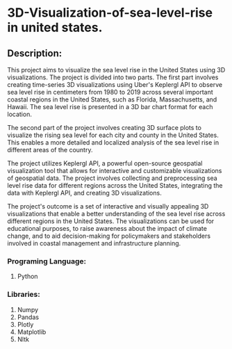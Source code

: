 # 3D-Visualization-of-sea-level-rise in united states.

## Description: 

This project aims to visualize the sea level rise in the United States using 3D visualizations. The project is divided into two parts. The first part involves creating time-series 3D visualizations using Uber's Keplergl API to observe sea level rise in centimeters from 1980 to 2019 across several important coastal regions in the United States, such as Florida, Massachusetts, and Hawaii. The sea level rise is presented in a 3D bar chart format for each location.

The second part of the project involves creating 3D surface plots to visualize the rising sea level for each city and county in the United States. This enables a more detailed and localized analysis of the sea level rise in different areas of the country.

The project utilizes Keplergl API, a powerful open-source geospatial visualization tool that allows for interactive and customizable visualizations of geospatial data. The project involves collecting and preprocessing sea level rise data for different regions across the United States, integrating the data with Keplergl API, and creating 3D visualizations.

The project's outcome is a set of interactive and visually appealing 3D visualizations that enable a better understanding of the sea level rise across different regions in the United States. The visualizations can be used for educational purposes, to raise awareness about the impact of climate change, and to aid decision-making for policymakers and stakeholders involved in coastal management and infrastructure planning.


### Programing Language: 
1. Python

### Libraries:
1. Numpy
2. Pandas
3. Plotly
4. Matplotlib
5. Nltk
